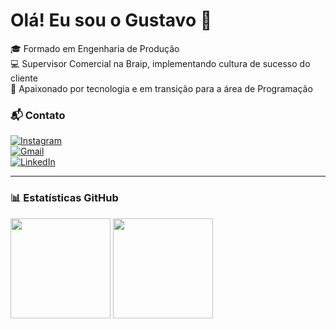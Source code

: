 # Olá! Eu sou o Gustavo 👋

🎓 Formado em Engenharia de Produção  
💻 Supervisor Comercial na Braip, implementando cultura de sucesso do cliente  
🚀 Apaixonado por tecnologia e em transição para a área de Programação

### 📬 Contato

[![Instagram](https://img.shields.io/badge/Instagram-%23E4405F.svg?style=for-the-badge&logo=instagram&logoColor=white)](https://instagram.com/gustavo_nep)  
[![Gmail](https://img.shields.io/badge/Gmail-D14836?style=for-the-badge&logo=gmail&logoColor=white)](mailto:gustavonepomuceno9@gmail.com)  
[![LinkedIn](https://img.shields.io/badge/LinkedIn-%230077B5.svg?style=for-the-badge&logo=linkedin&logoColor=white)](https://www.linkedin.com/in/gustavo-nepomuceno-1b8751162/)

---

### 📊 Estatísticas GitHub

<p align="left">
  <img height="160em" src="https://github-readme-stats.vercel.app/api/top-langs/?username=Gpnepomuceno&layout=compact&langs_count=7&theme=tokyonight"/>
  <img height="160em" src="https://github-readme-stats.vercel.app/api?username=Gpnepomuceno&show_icons=true&theme=tokyonight&include_all_commits=true&count_private=true"/>
</p>

